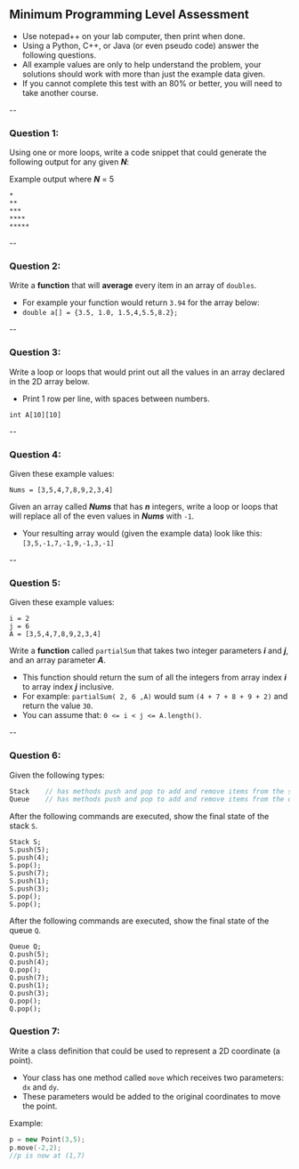 
## Minimum Programming Level Assessment

- Use notepad++ on your lab computer, then print when done.
- Using a Python, C++, or Java (or even pseudo code) answer the following questions.
- All example values are only to help understand the problem, your solutions should work with more than just the example data given.
- If you cannot complete this test with an 80% or better, you will need to take another course.

--

### Question 1: 

Using one or more loops, write a code snippet that could generate the following output for any given ***N***: 

Example output where ***N*** = 5

```
*
**
***
****
*****
```
--

### Question 2:

Write a **function** that will **average** every item in an array of `doubles`.
- For example your function would return `3.94` for the array below:
- `double a[] = {3.5, 1.0, 1.5,4,5.5,8.2};`

--

### Question 3:

Write a loop or loops that would print out all the values in an array declared in the 2D array below.
- Print 1 row per line, with spaces between numbers.

`int A[10][10]`

--

### Question 4:

Given these example values:
```
Nums = [3,5,4,7,8,9,2,3,4]
```

Given an array called ***Nums*** that has ***n*** integers, write a loop or loops that will replace all of the even values in ***Nums*** with `-1`.
- Your resulting array would (given the example data) look like this: `[3,5,-1,7,-1,9,-1,3,-1]`

--

### Question 5:

Given these example values:
```
i = 2
j = 6
A = [3,5,4,7,8,9,2,3,4]
```
Write a **function** called `partialSum` that takes two integer parameters ***i*** and ***j***, and an array parameter ***A***. 
- This function should return the sum of all the integers from array index ***i*** to array index ***j*** inclusive. 
- For example: `partialSum( 2, 6 ,A)` would sum `(4 + 7 + 8 + 9 + 2)` and return the value `30`.  
- You can assume that: `0 <= i < j <= A.length()`.

--

### Question 6:

Given the following types:

```cpp
Stack    // has methods push and pop to add and remove items from the stack.
Queue    // has methods push and pop to add and remove items from the queue.
```

After the following commands are executed, show the final state of the stack `S`.

```
Stack S;
S.push(5);
S.push(4);
S.pop();
S.push(7);
S.push(1);
S.push(3);
S.pop();
S.pop();

```

After the following commands are executed, show the final state of the queue `Q`.

```
Queue Q;
Q.push(5);
Q.push(4);
Q.pop();
Q.push(7);
Q.push(1);
Q.push(3);
Q.pop();
Q.pop();

```

### Question 7:

Write a class definition that could be used to represent a 2D coordinate (a point). 
- Your class has one method called `move` which receives two parameters: `dx` and `dy`.
- These parameters would be added to the original coordinates to move the point. 

Example:

```cpp
p = new Point(3,5);
p.move(-2,2);
//p is now at (1,7)

```  

